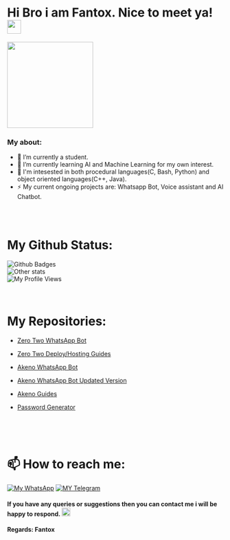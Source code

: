# Hi Bro i am Fantox. Nice to meet ya!   <img src="https://c.tenor.com/y9nm4uVkjUIAAAAi/cute.gif" width="32px">


<a href="https://t.me/Ftx00"><img align='centre' src='https://c.tenor.com/SpDpac3s-ccAAAAC/anime-boy.gif' width='200"'> </a>

### My about:
- 🔭 I’m currently a student.
- 🌱 I’m currently learning AI and Machine Learning for my own interest. 
- 🤔 I'm intesested in both procedural languages(C, Bash, Python) and object oriented languages(C++, Java).
- ⚡ My current ongoing projects are: Whatsapp Bot, Voice assistant and AI Chatbot.

<br>
<br>

# My Github Status:

![Github Badges](https://github-readme-stats.vercel.app/api?username=FantoX001&show_icons=true&theme=vision-friendly-dark)<br>
![Other stats](https://github-readme-stats.vercel.app/api?username=FantoX001&theme=highcontrast&show_icons=true)<br>
![My Profile Views](https://gpvc.arturio.dev/FantoX001)
<br>
<br>
<br>


# My Repositories:


-   [Zero Two WhatsApp Bot](https://github.com/FantoX001/Zero-Two)

-   [Zero Two Deploy/Hosting Guides](https://github.com/FantoX001/Zero-Two-Guides)

-   [Akeno WhatsApp Bot](https://github.com/FantoX001/Akeno-Whatsapp-Bot) 

-   [Akeno WhatsApp Bot Updated Version](https://github.com/FantoX001/Akeno)

-   [Akeno Guides](https://github.com/FantoX001/Akeno-Guides)

-   [Password Generator](https://github.com/FantoX001/Password-Generator)
<br>
<br>
<br>


# 📫 How to reach me:
[![My WhatsApp](https://img.shields.io/badge/WhatsApp-25D366?style=for-the-badge&logo=whatsapp&logoColor=white)](https://wa.me/918101187835)
[![MY Telegram](https://img.shields.io/badge/telegram-1b77FF.svg?style=for-the-badge&logo=telegram)](https://t.me/Ftx00) <br>


#### If you have any queries or suggestions then you can contact me i will be happy to respond. <img src="https://c.tenor.com/y9nm4uVkjUIAAAAi/cute.gif" width="20px">
#### Regards: Fantox
<br>
